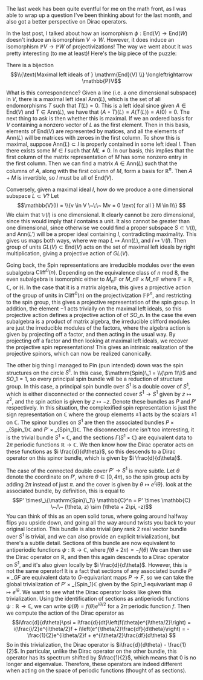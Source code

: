 The last week has been quite eventful for me on the math front, as I was
able to wrap up a question I've been thinking about for the last month, and
also got a better perspective on Dirac operators.

In the last post, I talked about how an isomorphism $\phi: \mathrm{End}(V) \to
\mathrm{End}(W)$ doesn't induce an isomorphism $V \to W$. However, it does
induce an isomorphism $\mathbb{P}V \to \mathbb{P}W$ of projectivizations!
The way we went about it was pretty interesting (to me at least)! Here's
the big piece of the puzzle:

There is a bijection
$$\\{\text{Maximal left ideals of } \mathrm{End}(V) \\}
\longleftrightarrow \mathbb{P}V$$

What is this correspondence? Given a line (i.e. a one dimensional subspace) in
$V$, there is a maximal left ideal $\mathrm{Ann}(L)$, which is the
set of all endomorphisms $T$ such that $T(L) = 0$. This is a left ideal since
given $A \in \mathrm{End}(V)$ and $T \in \mathrm{Ann}(L)$, we have
that $(A \circ T)(L) = A(T(L)) = A(0) = 0$. The next thing to ask is then
whether this is maximal. If we an ordered basis for $V$ containing a
nonzero vector of $L$ as the first element. Then in this basis, elements
of $\mathrm{End}(V)$ are represented by matices, and all the elements
of $\mathrm{Ann}(L)$ will be matrices with zeroes in the first column.
To show this is maximal, suppose $\mathrm{Ann}(L) \subset I$ is properly
contained in some left ideal $I$. Then there exists some $M \in I$ such
that $ML \neq 0$. In our basis, this implies that the first column
of the matrix representation of $M$ has some nonzero entry in the first column.
Then we can find a matrix $A \in \mathrm{Ann}(L)$ such that the columns
of $A$, along with the first column of $M$, form a basis for $\mathbb{R}^n$.
Then $A + M$ is invertible, so $I$ must be all of $\mathrm{End}(V)$.

Conversely, given a maximal ideal $I$, how do we produce a one dimensional
subspace $L \subset V$? Let
$$\mathbb{V}(I) = \\{v \in V \~\:\~ Mv = 0  \text{ for all } M \in I\\} $$
We claim that $\mathbb{V}(I)$ is one dimensional. It clearly cannot be
zero dimensional, since this would imply that $I$ contains a unit. It
also cannot be greater than one dimensional, since otherwise we could
find a proper subspace $S \subset \mathbb{V}(I)$, and $\mathrm{Ann}(L')$ will
be a proper ideal containing $I$, contradicting maximality. This gives us
maps both ways, where we map $L \mapsto \mathrm{Ann}(L)$, and
$I \mapsto \mathbb{V}(I)$. Then group of units $GL(V) \subset \mathrm{End}(V)$
acts on the set of maximal left ideals by right multiplication, giving a
projective action of $GL(V)$.

Going back, the Spin representations are irreducible modules over the
even subalgebra $\mathrm{Cliff}^0(n)$. Depending on the equivalence class
of $n$ mod 8, the even subalgebra is isomorphic either to $M_n\mathbb{F}$
or $M\_n\mathbb{F} \times M\_n\mathbb{F}$ where $\mathbb{F} = \mathbb{R}$,
$\mathbb{C}$, or $\mathbb{H}$. In the case that it is a matrix algebra,
this gives a projective action of the group of units in $\mathrm{Cliff}^0(n)$ on
the projectivization $\mathbb{FP}^n$, and restricting to the spin group,
this gives a projective representation of the spin group. In addition, the
element $-1$ acts trivially on the maximal left ideals, so this projective action
defines a projective action of of $SO\_n$. In the case the even subalgebra is
a product of matrix algebra, the irreducible clifford modules are just the
irreducible modules of the factors, where the algebra action is given by projecting
off a factor, and then acting in the usual way. By projecting off a factor and
then looking at maximal left ideals, we recover the projective spin representations!
This gives an intrinsic realization of the projective spinors, which can now
be realized canonically.

The other big thing I managed to Pin (pun intended) down was the spin structures
on the circle $S^1$. In this case, $\mathrm{Spin}\_1 = \\{\pm 1\\}$ and $SO\_1 = 1$,
so every principal spin bundle will be a reduction of structure group. In this
case, a principal spin bundle over $S^1$ is a double cover of $S^1$, which
is either disconnected or the connected cover $S^1 \to S^1$ given by
$z \mapsto z^2$, and the spin action is given by $z \mapsto -z$. Denote these
bundles as $P$ and $P'$ respectively. In this situation, the complexified spin
representation is just the sign representation on $\mathbb{C}$ where the group
elements $\pm 1$ acts by the scalars $\pm 1$ on $\mathbb{C}$. The spinor bundles
on $S^1$ are then the associated bundles $P \times\_\{\mathrm{Spin}\_1\}
\mathbb{C}$ and $P' \times\_\{\mathrm{Spin}\_1\} \mathbb{C}$. The disconnected
one isn't too interesting, it is the trivial bundle $S^1 \times \mathbb{C}$,
and the sections $\Gamma(S^1 \times \mathbb{C})$ are equivalent data to
$2\pi$ periodic functions $\mathbb{R} \to \mathbb{C}$. We then know how
the Dirac operator acts on these functions as $i \frac{d}{d\theta}$, so
this descends to a Dirac operator on this spinor bundle, which is
given by $i \frac{d}{d\theta}$.

The case of the connected double cover $P' \to S^1$ is more subtle. Let
$\theta$ denote the coordinate on $P'$, where $\theta \in [0, 4\pi)$, so
the spin group acts by adding $2\pi$ instead of just $\pi$.
and the cover is given by $\theta \mapsto e^\{i\theta\}$.
look at the associated bundle, by definition, this is equal to
$$P' \times\_\{\mathrm{Spin}\_1\} \mathbb{C}^n = P' \times \mathbb{C} \~/\~
(\theta, z) \sim (\theta + 2\pi, -z)$$
You can think of this as an open solid torus, where going around halfway
flips you upside down, and going all the way around twists you back to your
original location. This bundle is also trivial (any rank 2 real vector bundle over
$S^1$ is trivial, and we can also provide an explicit trivialization), but
there's a subtle detail. Sections of this bundle are now equivalent to
antiperiodic functions $\psi: \mathbb{R} \to \mathbb{C}$, where $f(\theta + 2\pi) = -f(\theta)$
We can then use the Dirac operator on $\mathbb{R}$, and then this again
descends to a Dirac operator on $S^1$, and it's also given locally by
$i \frac{d}{d\theta}$. However, this is not the same operator! It is a fact
that sections of any associated bundle $P \times\_G F$ are equivalent
data to $G$-equivariant maps $P \to F$, so we can take the global trivialization
of $P' \times\_\{\mathrm{Spin}\_1\} \mathbb{C}$ given by the $\mathrm{Spin}\_1$
equivariant map $\theta \mapsto e^{i\theta}$. We want to see what the
Dirac operator looks like given this trivialization. Using the identification
of sections as antiperiodic functions $\psi : \mathbb{R} \to \mathbb{C}$,
we can write $\psi(\theta) = f(\theta)e^{i\theta/2}$ for a $2\pi$ periodic function
$f$. Then we compute the action of the Dirac operator as
$$i\frac{d}{d\theta}\psi = i\frac{d}{dt}\left(f(\theta)e^{i\theta/2}\right)
= i(\frac{i/2}e^{i\theta/2}f + i\left(e^{\theta/2}\frac{df}{d\theta}\right)
= -\frac{1}{2}e^{i\theta/2}f + e^{i\theta/2}\frac{df}{d\theta} $$
So in this trivialization, the Dirac operator is $i\frac{d}{d\theta} - \frac{1}{2}$.
In particular, unlike the Dirac operator on the other bundle, this operator
has its spectrum shifted by $\frac{1}{2}$, which means that $0$ is no longer
and eigenvalue. Therefore, these operators are indeed different when acting on
the space of periodic functions (thought of as sections).
